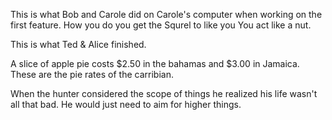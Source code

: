 
This is what Bob and Carole did on Carole's computer when working on the first feature. 
How you do you get the Squrel to like you
You act like a nut.


This is what Ted & Alice finished.

A slice of apple pie costs $2.50 in the bahamas and $3.00 in Jamaica. These are the pie rates of the carribian.

When the hunter considered the scope of things he realized his life wasn't all that bad. He would just need to aim for higher things.
